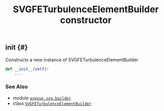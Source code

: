 ﻿---
title: SVGFETurbulenceElementBuilder constructor
second_title: Aspose.SVG for Python via .NET API References
description: 
type: docs
weight: 10
url: /python-net/aspose.svg.builder/svgfeturbulenceelementbuilder/__init__/
is_root: false
---

## __init__ {#}

Constructs a new instance of SVGFETurbulenceElementBuilder



```python
def __init__(self):
    ...
```





### See Also
* module [`aspose.svg.builder`](../../)
* class [`SVGFETurbulenceElementBuilder`](/svg/python-net/aspose.svg.builder/svgfeturbulenceelementbuilder)
